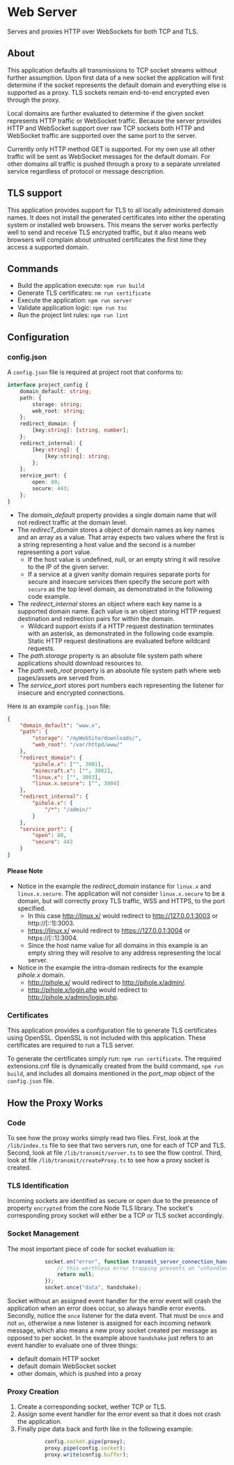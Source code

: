 # Web Server
Serves and proxies HTTP over WebSockets for both TCP and TLS.

<!-- cspell: words pihole -->

## About
This application defaults all transmissions to TCP socket streams without further assumption.
Upon first data of a new socket the application will first determine if the socket represents the default domain and everything else is supported as a proxy.
TLS sockets remain end-to-end encrypted even through the proxy.

Local domains are further evaluated to determine if the given socket represents HTTP traffic or WebSocket traffic.
Because the server provides HTTP and WebSocket support over raw TCP sockets both HTTP and WebSocket traffic are supported over the same port to the server.

Currently only HTTP method GET is supported.
For my own use all other traffic will be sent as WebSocket messages for the default domain.
For other domains all traffic is pushed through a proxy to a separate unrelated service regardless of protocol or message description.

## TLS support
This application provides support for TLS to all locally administered domain names.
It does not install the generated certificates into either the operating system or installed web browsers.
This means the server works perfectly well to send and receive TLS encrypted traffic, but it also means web browsers will complain about untrusted certificates the first time they access a supported domain.

## Commands
* Build the application execute: `npm run build`
* Generate TLS certificates: `nm run certificate`
* Execute the application: `npm run server`
* Validate application logic: `npm run tsc`
* Run the project lint rules: `npm run lint`

## Configuration
### config.json
A `config.json` file is required at project root that conforms to:

```typescript
interface project_config {
    domain_default: string;
    path: {
        storage: string;
        web_root: string;
    };
    redirect_domain: {
        [key:string]: [string, number];
    };
    redirect_internal: {
        [key:string]: {
            [key:string]: string;
        };
    };
    service_port: {
        open: 80;
        secure: 443;
    };
}
```

* The *domain_default* property provides a single domain name that will not redirect traffic at the domain level.
* The *redirecT_domain* stores a object of domain names as key names and an array as a value. That array expects two values where the first is a string representing a host value and the second is a number representing a port value.
   * If the host value is undefined, null, or an empty string it will resolve to the IP of the given server.
   * If a service at a given vanity domain requires separate ports for secure and insecure services then specify the secure port with `secure` as the top level domain, as demonstrated in the following code example.
* The *redirect_internal* stores an object where each key name is a supported domain name.  Each value is an object storing HTTP request destination and redirection pairs for within the domain.
   * Wildcard support exists if a HTTP request destination terminates with an asterisk, as demonstrated in the following code example. Static HTTP request destinations are evaluated before wildcard requests.
* The *path.storage* property is an absolute file system path where applications should download resources to.
* The *path.web_root* property is an absolute file system path where web pages/assets are served from.
* The *service_port* stores port numbers each representing the listener for insecure and encrypted connections.

Here is an example `config.json` file:

```json
{
    "domain_default": "www.x",
    "path": {
        "storage": "/myWebSite/downloads/",
        "web_root": "/var/httpd/www/"
    },
    "redirect_domain": {
        "pihole.x": ["", 3001],
        "minecraft.x": ["", 3002],
        "linux.x": ["", 3003],
        "linux.x.secure": ["", 3004]
    },
    "redirect_internal": {
        "pihole.x": {
            "/*": "/admin/"
        }
    },
    "service_port": {
        "open": 80,
        "secure": 443
    }
}
```

#### Please Note
* Notice in the example the *redirect_domain* instance for `linux.x` and `linux.x.secure`. The application will not consider `linux.x.secure` to be a domain, but will correctly proxy TLS traffic, WSS and HTTPS, to the port specified.
   * In this case http://linux.x/ would redirect to http://127.0.0.1:3003 or http://[::1]:3003.
   * https://linux.x/ would redirect to https://127.0.0.1:3004 or https://[::1]:3004.
   * Since the host name value for all domains in this example is an empty string they will resolve to any address representing the local server.
* Notice in the example the intra-domain redirects for the example *pihole.x* domain.
   * http://pihole.x/ would redirect to http://pihole.x/admin/.
   * http://pihole.x/login.php would redirect to http://pihole.x/admin/login.php.

### Certificates
This application provides a configuration file to generate TLS certificates using OpenSSL.
OpenSSL is not included with this application.
These certificates are required to run a TLS server.

To generate the certificates simply run: `npm run certificate`.
The required extensions.cnf file is dynamically created from the build command, `npm run build`, and includes all domains mentioned in the *port_map* object of the `config.json` file.

## How the Proxy Works
### Code
To see how the proxy works simply read two files.
First, look at the `/lib/index.ts` file to see that two servers run, one for each of TCP and TLS.
Second, look at file `/lib/transmit/server.ts` to see the flow control.
Third, look at file `/lib/transmit/createProxy.ts` to see how a proxy socket is created.

### TLS Identification
Incoming sockets are identified as secure or open due to the presence of property `encrypted` from the core Node TLS library.
The socket's corresponding proxy socket will either be a TCP or TLS socket accordingly.

### Socket Management
The most important piece of code for socket evaluation is:
```typescript
            socket.on("error", function transmit_server_connection_handshake_socketError():void {
                // this worthless error trapping prevents an "unhandled error" escalation that breaks the process
                return null;
            });
            socket.once("data", handshake);
```

Socket without an assigned event handler for the error event will crash the application when an error does occur, so always handle error events.
Secondly, notice the `once` listener for the data event.
That must be `once` and not `on`, otherwise a new listener is assigned for each incoming network message, which also means a new proxy socket created per message as opposed to per socket.
In the example above `handshake` just refers to an event handler to evaluate one of three things:

* default domain HTTP socket
* default domain WebSocket socket
* other domain, which is pushed into a proxy

### Proxy Creation
1. Create a corresponding socket, wether TCP or TLS.
2. Assign some event handler for the error event so that it does not crash the application.
3. Finally pipe data back and forth like in the following example:

```typescript
            config.socket.pipe(proxy);
            proxy.pipe(config.socket);
            proxy.write(config.buffer);
```